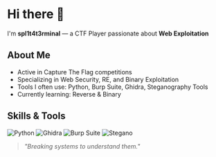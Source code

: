 # Hi there 👋

I'm **spl1t4t3rminal** — a CTF Player passionate about **Web Exploitation**

## About Me
- Active in Capture The Flag competitions
- Specializing in Web Security, RE, and Binary Exploitation
- Tools I often use: Python, Burp Suite, Ghidra, Steganography Tools
- Currently learning: Reverse & Binary

## Skills & Tools
![Python](https://img.shields.io/badge/python-3776AB?style=flat-square&logo=python&logoColor=white)
![Ghidra](https://img.shields.io/badge/ghidra-FF0000?style=flat-square&logo=ghidra&logoColor=white)
![Burp Suite](https://img.shields.io/badge/burp_suite-FF6F00?style=flat-square&logo=burp-suite&logoColor=white)
![Stegano](https://img.shields.io/badge/stegano-008080?style=flat-square&logo=ghost&logoColor=white)

> *"Breaking systems to understand them."*
